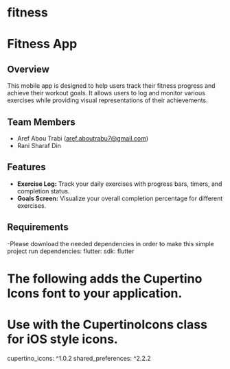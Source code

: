 # fitness
# Fitness App

## Overview

This mobile app is designed to help users track their fitness progress and achieve their workout goals. It allows users to log and monitor various exercises while providing visual representations of their achievements.

## Team Members

- Aref Abou Trabi (aref.aboutrabu7@gmail.com)
- Rani Sharaf Din

## Features

- **Exercise Log:** Track your daily exercises with progress bars, timers, and completion status.
- **Goals Screen:** Visualize your overall completion percentage for different exercises.
## Requirements

-Please download the needed dependencies in order to make this simple project run
dependencies:
  flutter:
    sdk: flutter
  # The following adds the Cupertino Icons font to your application.
  # Use with the CupertinoIcons class for iOS style icons.
  cupertino_icons: ^1.0.2
  shared_preferences: ^2.2.2


